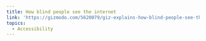 ```yaml
---
title: How blind people see the internet
link: 'https://gizmodo.com/5620079/giz-explains-how-blind-people-see-the-internet'
topics:
  - Accessibility
---
```


